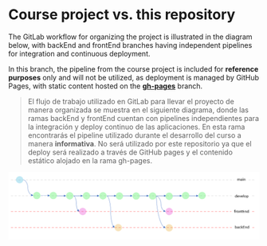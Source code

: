 # Course project vs. this repository

The GitLab workflow for organizing the project is illustrated in the diagram below, with backEnd and frontEnd branches having independent pipelines for integration and continuous deployment.

In this branch, the pipeline from the course project is included for **reference purposes** only and will not be utilized, as deployment is managed by GitHub Pages, with static content hosted on the **[gh-pages](https://github.com/JorgSierra/DigitalBooking/tree/gh-pages)** branch.


>El flujo de trabajo utilizado en GitLab para llevar el proyecto de manera organizada se muestra en el siguiente diagrama, 
donde las ramas backEnd y frontEnd cuentan con pipelines independientes para la integración y deploy continuo de las aplicaciones. En esta rama encontrarás el pipeline utilizado durante el desarrollo del curso a manera **informativa**. No será utilizado por este repositorio ya que el deploy será realizado a través de GitHub pages y el contenido estático alojado en la rama gh-pages.

![BranchFlow](https://github.com/JorgSierra/DigitalBooking/blob/b21791907d00586d65085946aef8260db7c00b51/src/BranchFlow.png)
